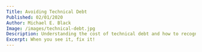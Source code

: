 ```yaml
---
Title: Avoiding Technical Debt
Published: 02/01/2020
Author: Michael E. Black
Image: /images/technical-debt.jpg
Description: Understanding the cost of technical debt and how to recognize and avoid bad habits.
Excerpt: When you see it, fix it!
---
```


<?! Git "MichaelEdwardBlack" "MichaelEdwardBlack.github.io" "public/blog/TechnicalDebt.md" /?>